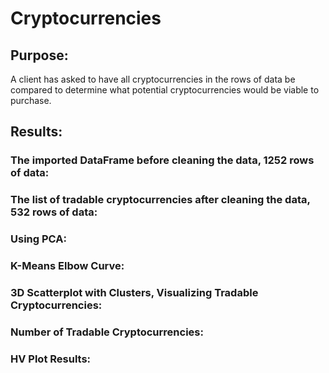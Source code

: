 # Cryptocurrencies

## Purpose: 
A client has asked to have all cryptocurrencies in the rows of data be compared to determine what potential cryptocurrencies would be viable to purchase.

## Results:

### The imported DataFrame before cleaning the data, 1252 rows of data:   


### The list of tradable cryptocurrencies after cleaning the data, 532 rows of data:   


### Using PCA: 


### K-Means Elbow Curve:   


### 3D Scatterplot with Clusters, Visualizing Tradable Cryptocurrencies:      


### Number of Tradable Cryptocurrencies:    


### HV Plot Results:    


